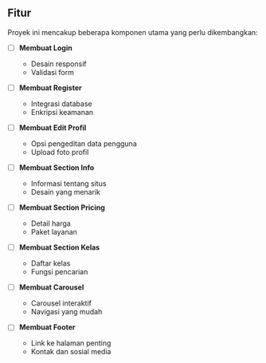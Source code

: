 ## Fitur

Proyek ini mencakup beberapa komponen utama yang perlu dikembangkan:

- [ ] **Membuat Login**
  - Desain responsif
  - Validasi form

- [ ] **Membuat Register**
  - Integrasi database
  - Enkripsi keamanan

- [ ] **Membuat Edit Profil**
  - Opsi pengeditan data pengguna
  - Upload foto profil

- [ ] **Membuat Section Info**
  - Informasi tentang situs
  - Desain yang menarik

- [ ] **Membuat Section Pricing**
  - Detail harga
  - Paket layanan

- [ ] **Membuat Section Kelas**
  - Daftar kelas
  - Fungsi pencarian

- [ ] **Membuat Carousel**
  - Carousel interaktif
  - Navigasi yang mudah

- [ ] **Membuat Footer**
  - Link ke halaman penting
  - Kontak dan sosial media

